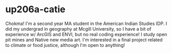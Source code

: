 # up206a-catie
Chokma! I'm a second year MA student in the American Indian Studies IDP. I did my undergrad in geography at Mcgill University, so I have a bit of experience w/ ArcGIS and ENVI, but no real coding experience! I study open pit mines and Native new media art. I'm interested in a final project related to climate or food justice, although I'm open to anything!
